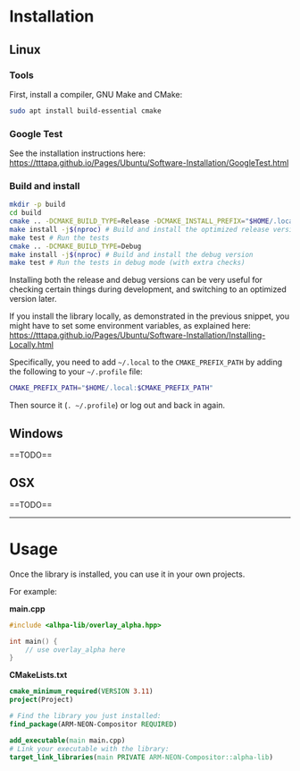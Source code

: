 # Installation

## Linux

### Tools
First, install a compiler, GNU Make and CMake:
```sh
sudo apt install build-essential cmake
```

### Google Test
See the installation instructions here: 
https://tttapa.github.io/Pages/Ubuntu/Software-Installation/GoogleTest.html

### Build and install

```sh
mkdir -p build
cd build
cmake .. -DCMAKE_BUILD_TYPE=Release -DCMAKE_INSTALL_PREFIX="$HOME/.local"
make install -j$(nproc) # Build and install the optimized release version
make test # Run the tests
cmake .. -DCMAKE_BUILD_TYPE=Debug
make install -j$(nproc) # Build and install the debug version
make test # Run the tests in debug mode (with extra checks)
```
Installing both the release and debug versions can be very useful for checking
certain things during development, and switching to an optimized version later.

If you install the library locally, as demonstrated in the previous snippet,
you might have to set some environment variables, as explained here:
https://tttapa.github.io/Pages/Ubuntu/Software-Installation/Installing-Locally.html

Specifically, you need to add `~/.local` to the `CMAKE_PREFIX_PATH` by adding
the following to your `~/.profile` file:
```sh
CMAKE_PREFIX_PATH="$HOME/.local:$CMAKE_PREFIX_PATH"
```
Then source it (`. ~/.profile`) or log out and back in again.

## Windows

==TODO==

## OSX

==TODO==

***

# Usage

Once the library is installed, you can use it in your own projects.

For example:

**main.cpp**
```cpp
#include <alhpa-lib/overlay_alpha.hpp>

int main() {
    // use overlay_alpha here
}
```

**CMakeLists.txt**
```cmake
cmake_minimum_required(VERSION 3.11)
project(Project)

# Find the library you just installed:
find_package(ARM-NEON-Compositor REQUIRED)

add_executable(main main.cpp)
# Link your executable with the library:
target_link_libraries(main PRIVATE ARM-NEON-Compositor::alpha-lib)
```
